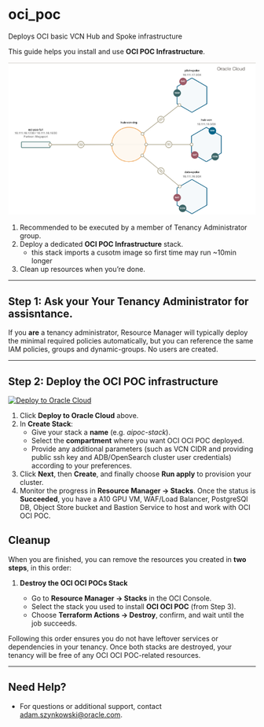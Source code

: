 # oci_poc
Deploys OCI basic VCN Hub and Spoke infrastructure

This guide helps you install and use **OCI POC Infrastructure**.

![OCI POC Infrastructure](images/ocipoc_architecture_infra.png)


1. Recommended to be executed by a member of Tenancy Administrator group. 
2. Deploy a dedicated **OCI POC Infrastructure** stack.
   - this stack imports a cusotm image so first time may run ~10min longer
3. Clean up resources when you’re done.

---

## Step 1: Ask your Your Tenancy Administrator for assisntance.

 If you **are** a tenancy administrator, Resource Manager will typically deploy the minimal required policies automatically, but you can reference the same IAM policies, groups and dynamic-groups. No users are created.

---

## Step 2: Deploy the OCI POC infrastructure

[![Deploy to Oracle Cloud](https://oci-resourcemanager-plugin.plugins.oci.oraclecloud.com/latest/deploy-to-oracle-cloud.svg)](https://cloud.oracle.com/resourcemanager/stacks/create?region=home&zipUrl=https://github.com/aszynkow/oci_vcn_hub_spoke/raw/main/releases/download/v1.0.1/ocipoc.zip)

1. Click **Deploy to Oracle Cloud** above.
2. In **Create Stack**:
   - Give your stack a **name** (e.g. _aipoc-stack_).
   - Select the **compartment** where you want OCI OCI POC deployed.
   - Provide any additional parameters (such as VCN CIDR and providing public ssh key and ADB/OpenSearch cluster user credentials) according to your preferences.
3. Click **Next**, then **Create**, and finally choose **Run apply** to provision your cluster.
4. Monitor the progress in **Resource Manager → Stacks**. Once the status is **Succeeded**, you have a A10 GPU VM, WAF/Load Balancer, PostgreSQl DB, Object Store bucket and Bastion Service to host and work with OCI OCI POC.

## Cleanup

When you are finished, you can remove the resources you created in **two steps**, in this order:

1. **Destroy the OCI OCI POCs Stack**

   - Go to **Resource Manager → Stacks** in the OCI Console.
   - Select the stack you used to install **OCI OCI POC** (from Step 3).
   - Choose **Terraform Actions → Destroy**, confirm, and wait until the job succeeds.

Following this order ensures you do not have leftover services or dependencies in your tenancy. Once both stacks are destroyed, your tenancy will be free of any OCI OCI POC-related resources.

---

## Need Help?

- For questions or additional support, contact [adam.szynkowski@oracle.com](mailto:adam.szynkowski@oracle.com).
